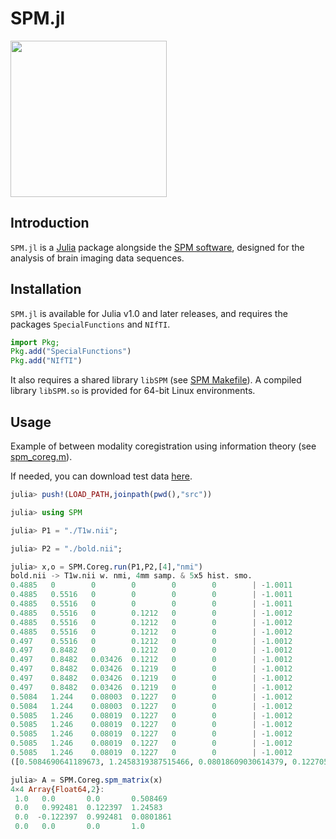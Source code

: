 # SPM.jl

<img src="https://github.com/spm/SPM.jl/blob/main/docs/assets/SPMjl.png" width="250">

## Introduction

`SPM.jl` is a [Julia](https://julialang.org/) package alongside
the [SPM software](https://www.fil.ion.ucl.ac.uk/spm/), designed
for the analysis of brain imaging data sequences.

## Installation

`SPM.jl` is available for Julia v1.0 and later releases, and
requires the packages `SpecialFunctions` and `NIfTI`.

```julia
import Pkg;
Pkg.add("SpecialFunctions")
Pkg.add("NIfTI")
```

It also requires a shared library `libSPM` (see
[SPM Makefile](https://github.com/spm/spm/blob/main/src/Makefile)).
A compiled library `libSPM.so` is provided for 64-bit Linux environments.

## Usage

Example of between modality coregistration using information theory
(see [spm_coreg.m](https://github.com/spm/spm/blob/main/spm_coreg.m)).

If needed, you can download test data [here](https://github.com/spm/spm-notebooks/tree/main/data).

```julia
julia> push!(LOAD_PATH,joinpath(pwd(),"src"))

julia> using SPM

julia> P1 = "./T1w.nii";

julia> P2 = "./bold.nii";

julia> x,o = SPM.Coreg.run(P1,P2,[4],"nmi")
bold.nii -> T1w.nii w. nmi, 4mm samp. & 5x5 hist. smo.
0.4885   0        0        0        0        0        | -1.0011
0.4885   0.5516   0        0        0        0        | -1.0011
0.4885   0.5516   0        0        0        0        | -1.0011
0.4885   0.5516   0        0.1212   0        0        | -1.0012
0.4885   0.5516   0        0.1212   0        0        | -1.0012
0.4885   0.5516   0        0.1212   0        0        | -1.0012
0.497    0.5516   0        0.1212   0        0        | -1.0012
0.497    0.8482   0        0.1212   0        0        | -1.0012
0.497    0.8482   0.03426  0.1212   0        0        | -1.0012
0.497    0.8482   0.03426  0.1219   0        0        | -1.0012
0.497    0.8482   0.03426  0.1219   0        0        | -1.0012
0.497    0.8482   0.03426  0.1219   0        0        | -1.0012
0.5084   1.244    0.08003  0.1227   0        0        | -1.0012
0.5084   1.244    0.08003  0.1227   0        0        | -1.0012
0.5085   1.246    0.08019  0.1227   0        0        | -1.0012
0.5085   1.246    0.08019  0.1227   0        0        | -1.0012
0.5085   1.246    0.08019  0.1227   0        0        | -1.0012
0.5085   1.246    0.08019  0.1227   0        0        | -1.0012
0.5085   1.246    0.08019  0.1227   0        0        | -1.0012
([0.5084690641189673, 1.2458319387515466, 0.08018609030614379, 0.12270502915244379, 0.0, 0.0], -1.0012251f0)

julia> A = SPM.Coreg.spm_matrix(x)
4×4 Array{Float64,2}:
 1.0   0.0       0.0       0.508469
 0.0   0.992481  0.122397  1.24583
 0.0  -0.122397  0.992481  0.0801861
 0.0   0.0       0.0       1.0
```
